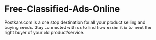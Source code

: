 # Free-Classified-Ads-Online
Postkare.com is a one stop destination for all your product selling and buying needs. Stay connected with us to find how easier it is to meet the right buyer of your old product/service.
